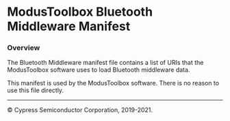 # ModusToolbox Bluetooth Middleware Manifest

### Overview
The Bluetooth Middleware manifest file contains a list of URIs that the ModusToolbox software uses to load Bluetooth middleware data. 

This manifest is used by the ModusToolbox software. There is no reason to use this file directly.

---
© Cypress Semiconductor Corporation, 2019-2021.
